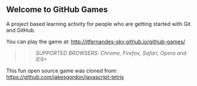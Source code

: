 ## Welcome to GitHub Games

A project based learning activity for people who are getting started with Git and GitHub.

You can play the game at: http://jtfernandes-sky.github.io/github-games/

>> _*SUPPORTED BROWSERS*: Chrome, Firefox, Safari, Opera and IE9+_

This fun open source game was cloned from: https://github.com/jakesgordon/javascript-tetris
